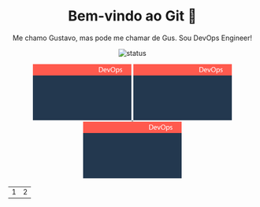 <h1 align="center">Bem-vindo ao Git 📂 </h1>

<p align="center">
  Me chamo Gustavo, mas pode me chamar de Gus. Sou DevOps Engineer!
</p>

<p align="center">
  <img src="https://img.shields.io/badge/status-em%20andamento-yellow" alt="status">
</p>

<p align="center">
<a href="https://seulink.com">
<img src="./assets/img1.png" width="200" />
</a>

<a href="https://seulink.com">
<img src="./assets/img1.png" width="200" />
</a>

<a href="https://seulink.com">
<img src="./assets/img1.png" width="200" />
</a>
</p>

<table align="center" width="100">
    <tr align="center" width="100">
        <td align="center" width="50%">1</td>
        <td align="center" width="50%">2</td>
    </tr>
</table>

<!--
**gussXX/gussXX** is a ✨ _special_ ✨ repository because its `README.md` (this file) appears on your GitHub profile.

Here are some ideas to get you started:

- 🔭 I’m currently working on ...
- 🌱 I’m currently learning ...
- 👯 I’m looking to collaborate on ...
- 🤔 I’m looking for help with ...
- 💬 Ask me about ...
- 📫 How to reach me: ...
- 😄 Pronouns: ...
- ⚡ Fun fact: ...
-->
